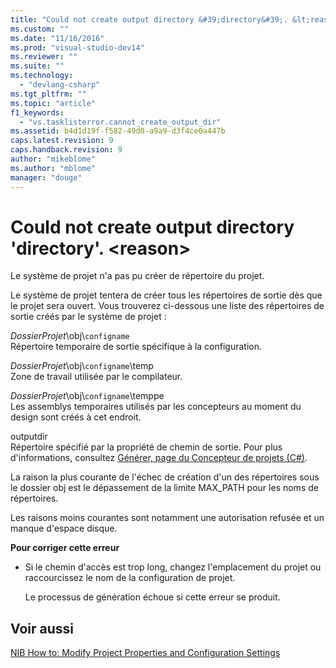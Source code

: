 ```yaml
---
title: "Could not create output directory &#39;directory&#39;. &lt;reason&gt; | Microsoft Docs"
ms.custom: ""
ms.date: "11/16/2016"
ms.prod: "visual-studio-dev14"
ms.reviewer: ""
ms.suite: ""
ms.technology: 
  - "devlang-csharp"
ms.tgt_pltfrm: ""
ms.topic: "article"
f1_keywords: 
  - "vs.tasklisterror.cannot_create_output_dir"
ms.assetid: b4d1d19f-f582-49d0-a9a9-d3f4ce0a447b
caps.latest.revision: 9
caps.handback.revision: 9
author: "mikeblome"
ms.author: "mblome"
manager: "douge"
---
```

# Could not create output directory &#39;directory&#39;. &lt;reason&gt;
Le système de projet n'a pas pu créer de répertoire du projet.  
  
 Le système de projet tentera de créer tous les répertoires de sortie dès que le projet sera ouvert.  Vous trouverez ci\-dessous une liste des répertoires de sortie créés par le système de projet :  
  
 *DossierProjet*\\obj\\`configname`  
 Répertoire temporaire de sortie spécifique à la configuration.  
  
 *DossierProjet*\\obj\\`configname`\\temp  
 Zone de travail utilisée par le compilateur.  
  
 *DossierProjet*\\obj\\`configname`\\temppe  
 Les assemblys temporaires utilisés par les concepteurs au moment du design sont créés à cet endroit.  
  
 outputdir  
 Répertoire spécifié par la propriété de chemin de sortie.  Pour plus d'informations, consultez [Générer, page du Concepteur de projets \(C\#\)](../ide/reference/build-page-project-designer-csharp.md).  
  
 La raison la plus courante de l'échec de création d'un des répertoires sous le dossier obj est le dépassement de la limite MAX\_PATH pour les noms de répertoires.  
  
 Les raisons moins courantes sont notamment une autorisation refusée et un manque d'espace disque.  
  
 **Pour corriger cette erreur**  
  
-   Si le chemin d'accès est trop long, changez l'emplacement du projet ou raccourcissez le nom de la configuration de projet.  
  
     Le processus de génération échoue si cette erreur se produit.  
  
## Voir aussi  
 [NIB How to: Modify Project Properties and Configuration Settings](http://msdn.microsoft.com/fr-fr/e7184bc5-2f2b-4b4f-aa9a-3ecfcbc48b67)